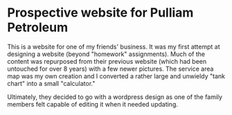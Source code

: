 # Prospective website for Pulliam Petroleum

This is a website for one of my friends' business. It was my first attempt at 
designing a website (beyond "homework" assignments). Much of the content was 
repurposed from their previous website (which had been untouched for over 8 
years) with a few newer pictures. The service area map was my own creation and
I converted a rather large and unwieldy "tank chart" into a small "calculator."

Ultimately, they decided to go with a wordpress design as one of the family 
members felt capable of editing it when it needed updating.